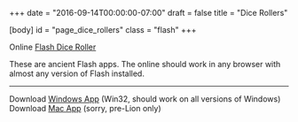 +++
date = "2016-09-14T00:00:00-07:00"
draft = false
title = "Dice Rollers"

[body]
	id = "page_dice_rollers"
	class = "flash"
+++

Online [Flash Dice Roller](flash/)

These are ancient Flash apps. The online should work in any browser with almost any version of Flash installed.

 * * * *

Download [Windows App](MegaWorld-Dice_System.exe) (Win32, should work on all versions of Windows)
Download [Mac App](MegaWorld-Dice_System.hqx) (sorry, pre-Lion only)
